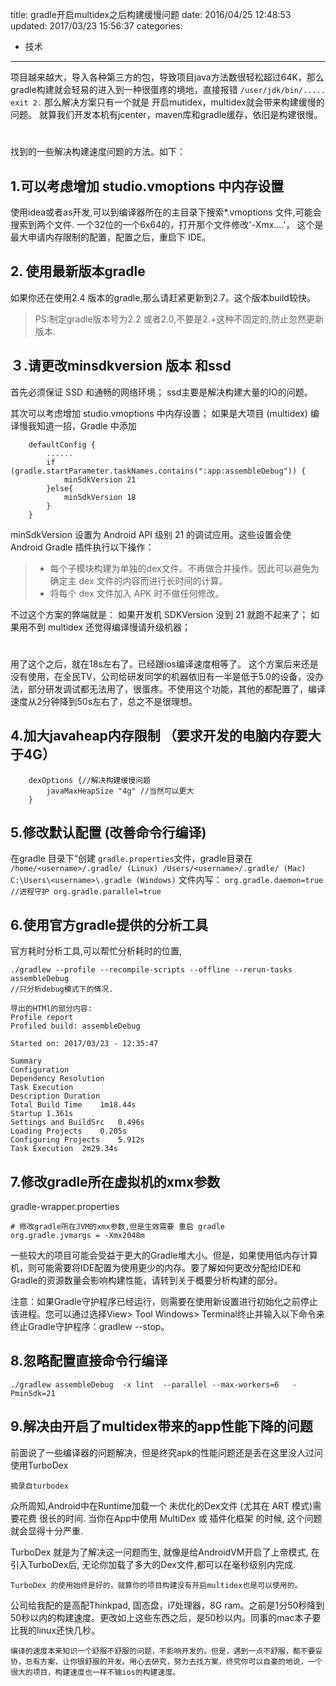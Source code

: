title: gradle开启multidex之后构建缓慢问题
date: 2016/04/25 12:48:53
updated: 2017/03/23 15:56:37
categories:
- 技术
---
项目越来越大，导入各种第三方的包，导致项目java方法数很轻松超过64K，那么gradle构建就会轻易的进入到一种很蛋疼的境地，直接报错  `/user/jdk/bin/.....  exit 2.`
那么解决方案只有一个就是 开启mutidex，multidex就会带来构建缓慢的问题。
就算我们开发本机有jcenter，maven库和gradle缓存，依旧是构建很慢。
# 
找到的一些解决构建速度问题的方法。如下：

## 1.可以考虑增加 studio.vmoptions 中内存设置

使用idea或者as开发,可以到编译器所在的主目录下搜索*.vmoptions 文件,可能会搜索到两个文件.  一个32位的一个6x64的，打开那个文件修改'-Xmx....'，  这个是最大申请内存限制的配置，配置之后，重启下 IDE。

## 2. 使用最新版本gradle

如果你还在使用2.4 版本的gradle,那么请赶紧更新到2.7。这个版本build较快。
> PS:制定gradle版本号为2.2 或者2.0,不要是2.+这种不固定的,防止忽然更新版本.



## ３.请更改minsdkversion 版本 和ssd
首先必须保证 SSD 和通畅的网络环境；
ssd主要是解决构建大量的IO的问题。

其次可以考虑增加 studio.vmoptions 中内存设置；
如果是大项目 (multidex) 编译慢我知道一招，Gradle 中添加
```
    defaultConfig {
        ......
        if (gradle.startParameter.taskNames.contains(":app:assembleDebug")) {
            minSdkVersion 21
        }else{
            minSdkVersion 18
        }
    }
```
minSdkVersion 设置为 Android API 级别 21 的调试应用。这些设置会使 Android Gradle 插件执行以下操作：

> + 每个子模块构建为单独的dex文件。不再做合并操作。因此可以避免为确定主 dex 文件的内容而进行长时间的计算。
> + 将每个 dex 文件加入 APK 时不做任何修改。

不过这个方案的弊端就是：
如果开发机 SDKVersion 没到 21 就跑不起来了；
如果用不到 multidex 还觉得编译慢请升级机器；
# 
用了这个之后，就在18s左右了。已经跟ios编译速度相等了。
这个方案后来还是没有使用，在全民TV，公司给研发同学的机器依旧有一半是低于5.0的设备，没办法，部分研发调试都无法用了，很蛋疼。不使用这个功能，其他的都配置了，编译速度从2分钟降到50s左右了，总之不是很理想。


## 4.加大javaheap内存限制  （要求开发的电脑内存要大于4G）
```
    dexOptions {//解决构建缓慢问题
        javaMaxHeapSize "4g" //当然可以更大 
    }
```

## 5.修改默认配置 (改善命令行编译)
在gradle 目录下“创建 `gradle.properties`文件，gradle目录在
`
/home/<username>/.gradle/ (Linux)
/Users/<username>/.gradle/ (Mac)
C:\Users\<username>\.gradle (Windows)
`
文件内写：
`
org.gradle.daemon=true //进程守护
org.gradle.parallel=true
`

## 6.使用官方gradle提供的分析工具
官方耗时分析工具,可以帮忙分析耗时的位置,
```
./gradlew --profile --recompile-scripts --offline --rerun-tasks assembleDebug
//只分析debug模式下的情况.
```

```
导出的HTMl的部分内容:
Profile report
Profiled build: assembleDebug

Started on: 2017/03/23 - 12:35:47

Summary
Configuration
Dependency Resolution
Task Execution
Description	Duration
Total Build Time	1m18.44s
Startup	1.361s
Settings and BuildSrc	0.496s
Loading Projects	0.205s
Configuring Projects	5.912s
Task Execution	2m29.34s
```

## 7.修改gradle所在虚拟机的xmx参数

gradle-wrapper.properties
```  
# 修改gradle所在JVM的xmx参数,但是生效需要 重启 gradle
org.gradle.jvmargs = -Xmx2048m
```

一些较大的项目可能会受益于更大的Gradle堆大小。但是，如果使用低内存计算机，则可能需要将IDE配置为使用更少的内存。要了解如何更改分配给IDE和Gradle的资源数量会影响构建性能，请转到关于概要分析构建的部分。

注意：如果Gradle守护程序已经运行，则需要在使用新设置进行初始化之前停止该进程。您可以通过选择View> Tool Windows> Terminal终止并输入以下命令来终止Gradle守护程序：gradlew --stop。

## 8.忽略配置直接命令行编译
```
./gradlew assembleDebug  -x lint  --parallel --max-workers=6   -PminSdk=21
```


## 9.解决由开启了multidex带来的app性能下降的问题


前面说了一些编译器的问题解决，但是终究apk的性能问题还是丢在这里没人过问
使用TurboDex

    摘录自turbodex
众所周知,Android中在Runtime加载一个 未优化的Dex文件 (尤其在 ART 模式)需要花费 很长的时间. 当你在App中使用 MultiDex 或 插件化框架 的时候, 这个问题就会显得十分严重.

TurboDex 就是为了解决这一问题而生, 就像是给AndroidVM开启了上帝模式, 在引入TurboDex后, 无论你加载了多大的Dex文件,都可以在毫秒级别内完成.

    TurboDex 的使用始终是好的，就算你的项目构建没有开启multidex也是可以使用的。

公司给我配的是高配Thinkpad, 固态盘，i7处理器，8G ram。之前是1分50秒降到50秒以内的构建速度。更改如上这些东西之后，是50秒以内。同事的mac本子要比我的linux还快几秒。

    编译的速度本来知识一个舒服不舒服的问题，不影响开发的。但是，遇到一点不舒服，都不要妥协，总有方案，让你很舒服的开发。用心去研究，努力去找方案，终究你可以自豪的地说，一个很大的项目，构建速度也一样不输ios的构建速度。

